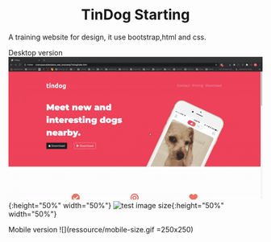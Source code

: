 <h1 align="center">TinDog Starting </h1>

A training website for design, it use bootstrap,html and css.

Desktop version
![](ressource/desktop.gif){:height="50%" width="50%"}
![test image size](/img/post-bg-2015.jpg){:height="50%" width="50%"}

Mobile version
![](ressource/mobile-size.gif =250x250)
